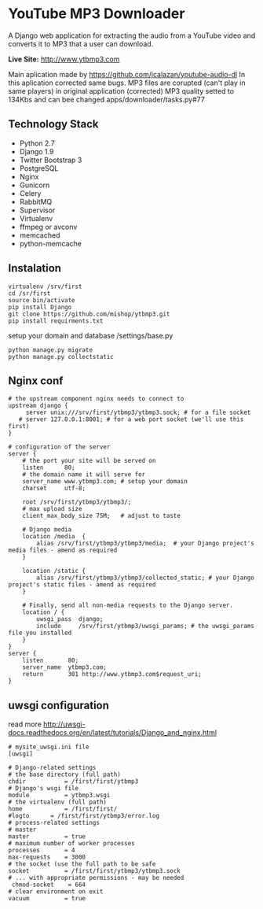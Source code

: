 YouTube MP3 Downloader
========================

A Django web application for extracting the audio from a YouTube video and converts it to MP3 that a user can download.

**Live Site:** http://www.ytbmp3.com

Main aplication made by https://github.com/jcalazan/youtube-audio-dl 
In this aplication corrected same bugs.
MP3 files are corupted (can't play in same players) in original application (corrected)
MP3 quality setted to 134Kbs and can bee changed apps/downloader/tasks.py#77

Technology Stack
----------------

- Python 2.7
- Django 1.9
- Twitter Bootstrap 3
- PostgreSQL
- Nginx
- Gunicorn
- Celery
- RabbitMQ
- Supervisor
- Virtualenv
- ffmpeg or avconv
- memcached
- python-memcache

Instalation
-----------
```
virtualenv /srv/first
cd /sr/first
source bin/activate
pip install Django
git clone https://github.com/mishop/ytbmp3.git
pip install requirments.txt
```
setup your domain and database
/settings/base.py
```
python manage.py migrate
python manage.py collectstatic
```

Nginx conf
---------
```
# the upstream component nginx needs to connect to
upstream django {
     server unix:///srv/first/ytbmp3/ytbmp3.sock; # for a file socket
   # server 127.0.0.1:8001; # for a web port socket (we'll use this first)
}

# configuration of the server
server {
    # the port your site will be served on
    listen      80;
    # the domain name it will serve for
    server_name www.ytbmp3.com; # setup your domain
    charset     utf-8;
    
    root /srv/first/ytbmp3/ytbmp3/;
    # max upload size
    client_max_body_size 75M;   # adjust to taste

    # Django media
    location /media  {
        alias /srv/first/ytbmp3/ytbmp3/media;  # your Django project's media files - amend as required
    }

    location /static {
        alias /srv/first/ytbmp3/ytbmp3/collected_static; # your Django project's static files - amend as required
    }
   
    # Finally, send all non-media requests to the Django server.
    location / {
        uwsgi_pass  django;
        include     /srv/first/ytbmp3/uwsgi_params; # the uwsgi_params file you installed
    }
}
server {
    listen       80;
    server_name  ytbmp3.com;
    return       301 http://www.ytbmp3.com$request_uri;
}
```

uwsgi configuration
---------
read more
http://uwsgi-docs.readthedocs.org/en/latest/tutorials/Django_and_nginx.html
```
# mysite_uwsgi.ini file
[uwsgi]

# Django-related settings
# the base directory (full path)
chdir           = /first/first/ytbmp3
# Django's wsgi file
module          = ytbmp3.wsgi
# the virtualenv (full path)
home            = /first/first/
#logto		= /first/first/ytbmp3/error.log
# process-related settings
# master
master          = true
# maximum number of worker processes
processes       = 4
max-requests	= 3000
# the socket (use the full path to be safe
socket          = /first/first/ytbmp3/ytbmp3.sock
# ... with appropriate permissions - may be needed
 chmod-socket    = 664
# clear environment on exit
vacuum          = true
```
